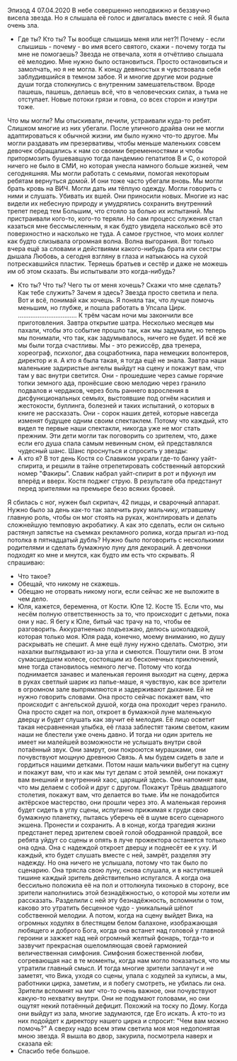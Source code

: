 Эпизод 4
07.04.2020
В небе совершенно неподвижно и беззвучно висела звезда.
Но я слышала её голос и двигалась вместе с ней. Я была очень зла.
- Где ты? Кто ты? Ты вообще слышишь меня или нет?! Почему - если слышишь - почему - во имя всего святого, скажи - почему тогда ты мне не помогаешь?
Звезда не отвечала, хотя я отчётливо слышала её мелодию.
Мне нужно было остановиться. Просто остановиться и замолчать, но я не могла.
К концу девяностых я чувствовала себя заблудившийся в темном забое.
Я и многие другие мои родные души тогда столкнулись с внутренним замешательством. Вроде пашешь, пашешь, делаешь всё, что в человеческих силах, а тьма не отступает. Новые потоки грязи и говна, со всех сторон и изнутри тоже.

Что мы могли?
Мы отыскивали, лечили, устраивали куда-то ребят. Слишком многие из них убегали. После уличного драйва они не могли адаптироваться к обычной жизни, им было нужно что-то другое.
Мы могли раздавать им презервативы, чтобы меньше маленьких совсем девочек обращались к нам со своими беременностями и чтобы притормозить бушевавшую тогда пандемию гепатитов В и С, о которой ничего не было в СМИ, но которая унесла намного больше жизней, чем сегодняшняя. Мы могли работать с семьями, помогая некоторым ребятам вернуться домой. И они тоже часто убегали вновь.
Мы могли брать кровь на ВИЧ. Могли дать им тёплую одежду. Могли говорить с ними и слушать. Убивать их вшей. Они приносили новых.
Многие из нас видели их небесную природу и умудрялись сохранить внутренний трепет перед тем Большим, что стояло за болью их испытаний.
Мы пристраивали кого-то, кого-то теряли.
Но сам процесс служения стал казаться мне бессмысленным, я как будто увидела насколько всё это поверхностно и насколько не туда.
А самое грустное, что моих коллег как будто слизывала огромная волна. Волна выгорания. Вот только вчера ещё за словами и действиями какого-нибудь брата или сестры дышала Любовь, а сегодня взгляну в глаза и натыкаюсь на сухой потрескавшийся пластик.
Теряешь братьев и сестёр и даже не можешь им об этом сказать.
Вы испытывали это когда-нибудь?
- Кто ты? Что ты? Чего ты от меня хочешь? Скажи что мне сделать? Как тебе служить? Зачем я здесь?
Звезда просто светила и пела. Вот и всё, понимай как хочешь.
Я поняла так, что лучше помочь меньшим, но глубже, и пошла работать в Упсала Цирк.
.................................
К трём часам ночи мы закончили все приготовления. Завтра открытие шатра.
Несколько месяцев мы пахали, чтобы это событие прошло так, как мы задумали, но теперь мы понимали, что так, как задумывалось, ничего не будет.
И всё же мы были тогда счастливы.
Мы - это режиссёр, два тренера, хореограф, психолог, два соцработника, пара немецких волонтеров, директор и я. А кто я была такая, я тогда ещё не знала.
Завтра наши маленькие задиристые ангелы выйдут на сцену и покажут вам, что там у вас внутри светится. Они - прошедшие через самые горячие топки земного ада, пронёсшие свою мелодию через гранило подвалов и чердаков, через боль раннего взросления в дисфункциональных семьях, выстоявшие под огнём насилия и жестокости, буллинга, болезней и таких испытаний, о которых в книге не рассказать.
Они - сорок наших детей, которые навсегда изменят будущее одним своим спектаклем.
Потому что каждый, кто видел те первые наши спектакли, никогда уже не мог стать прежним.
Эти дети могли так поговорить со зрителем, что, даже если его душа спала самым невинным сном, ей представлялся чудесный шанс. Шанс проснуться и спросить у звезды:
- А кто я?
В тот день Костя со Славиком украли где-то банку уайт-спирита, и решили в тайне отрепетировать собственный авторский номер "Факиры". Славик набрал уайт-спирит в рот и пфукнул им вперёд и вверх. Костя поджег струю. В результате оба предстанут перед зрителями на премьере безо всяких бровей.

Я сбилась с ног, нужен был скрипач, 42 пиццы, и сварочный аппарат. Нужно было за день как-то так залечить руку мальчику, игравшему главную роль, чтобы он мог стоять на руках, жонглировать и делать сложнейшую темповую акробатику. А как это сделать, если он сильно растянул запястье на съемках рекламного ролика, когда прыгал из-под потолка в пятнадцатый дубль?
Нужно было поговорить с несколькими родителями и сделать бумажную луну для декораций.
А девчонки подходят ко мне и мнутся, как будто им есть что скрывать.
Я спрашиваю:
- Что такое?
- Обещай, что никому не скажешь.
- Обещаю не оторвать никому ноги, если сейчас же не выложите в чем дело.
- Юля, кажется, беременна, от Кости.
Юле 12.
Косте 15.
Если что, мы несём полную ответственность за то, что происходит с детьми, пока они у нас.
Я бегу к Юле, битый час трачу на то, чтобы ее разговорить. Аккуратненько подъезжаю, делюсь шоколадкой, которая только моя.
Юля рада, конечно, моему вниманию, но душу раскрывать не спешит.
А мне ещё луну нужно сделать.
Смотрю, эти нахалки выглядывают из-за угла и смеются. Пошутили они.
В этом сумасшедшем колесе, состоящим из бесконечных приключений, мне тогда становилось немного легче.
Потому что когда поднимается занавес и маленькая героиня выходит на сцену, держа в руках светлый шарик из папье-маше, я чувствую, как все зрители в огромном зале выпрямляются и задерживают дыхание.
Ей не нужно говорить словами. Она просто сейчас покажет вам, что происходит с ангельской душой, когда она проходит через гранило.
Она просто сядет на пол, откроет в бумажной луне маленькую дверцу и будет слушать как звучит её мелодия. Её лицо осветит такая несравненная улыбка, её глаза заблестят таким светом, каким наши не блестели уже очень давно. И тогда ни один зритель не имеет ни малейшей возможности не услышать внутри свой потаённый звук. Они замрут, они покроются мурашками, они почувствуют мощную древнюю Связь.
А мы будем сидеть в зале и гордиться нашими детками.
Потом наши мальчики выбегут на сцену и покажут вам, что и как мы тут делам с этой землёй, они покажут вам внешний и внутренний хаос, царящий здесь. Они напомнят вам, что мы делаем с собой и друг с другом.
Покажут Трёшь двадцатого столетия, покажут вам, что делается во тьме. Им не понадобится актёрское мастерство, они прошли через это.
А маленькая героиня будет сидеть в углу сцены, испуганно прижимая к груди свою бумажную планетку, пытаясь уберечь её в шуме всего сценарного экшена. Пронести и сохранить.
А в конце, когда трагедия жизни предстанет перед зрителем своей голой ободранной правдой, все ребята уйдут со сцены и опять в луче прожектора останется только она одна.
Она с надеждой откроет дверцу и поднесёт ее к уху.
И каждый, кто будет слушать вместе с ней, замрёт, разделяя эту надежду.
Но она ничего не услышала, потому что так было по сценарию.
Она трясла свою луну, снова слушала, и в наступившей тишине каждый зритель действительно испугался.
А когда она бессильно положила её на пол и оттолкнула тихонько в сторону, все зрители наполнились этой безнадёжностью, о которой мы хотели им рассказать.
Разделили с ней эту безнадёжность, вспомнили о том, каково это утратить бесценное чудо - уникальный шёпот собственной мелодии.
А потом, когда на сцену выйдет Вика, на огромных ходулях в блестящем белом балахоне, изображающая любящего и доброго Бога, когда она встанет над головой у главной героини и зажжет над ней огромный желтый фонарь, тогда-то и зазвучит прекрасная ошеломляющая своей гармонией величественная симфония. Симфония божественной любви, согревающая нас в те моменты, когда нам могло показаться, что мы утратили главный смысл.
И тогда многие зрители заплачут и не заметят, что Вика, уходя со сцены, упала с ходулей за кулисы, а мы, работники цирка, заметим, и я побегу смотреть, не убилась ли она.
Зрители вспомнят на миг что-то очень важное, они почувствуют какую-то нехватку внутри.
Они не подумают головами, но они ощутят некий потаённый дефицит. Похожий на тоску по Дому.
Когда они выйдут из зала, многие задумаются, где Его искать.
А кто-то из них подойдет к директору нашего цирка и спросит: "Чем вам можно помочь?"
А сверху надо всем этим светила моя моя недопонятая мною звезда. Я вышла во двор, закурила, посмотрела наверх и сказала ей:
- Спасибо тебе большое.
